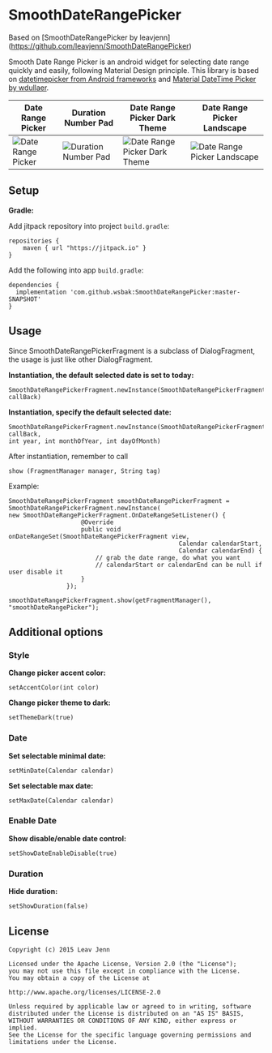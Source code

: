 # SmoothDateRangePicker
Based on [SmoothDateRangePicker by leavjenn] (https://github.com/leavjenn/SmoothDateRangePicker)

Smooth Date Range Picker is an android widget for selecting date range quickly and easily, following Material Design principle. This library is based on [datetimepicker from Android frameworks](https://android.googlesource.com/platform/frameworks/opt/datetimepicker/) and [Material DateTime Picker by wdullaer](https://github.com/wdullaer/MaterialDateTimePicker).

Date Range Picker | Duration Number Pad | Date Range Picker Dark Theme | Date Range Picker Landscape
---- | ----| ----| ----
![Date Range Picker](https://raw.githubusercontent.com/leavjenn/SmoothDateRangePicker/gh-pages/screenshots/date_range_picker.png) | ![Duration Number Pad](https://raw.githubusercontent.com/leavjenn/SmoothDateRangePicker/gh-pages/screenshots/date_duration_number_pad.png) | ![Date Range Picker Dark Theme](https://raw.githubusercontent.com/leavjenn/SmoothDateRangePicker/gh-pages/screenshots/date_range_picker_dark_theme.png) | ![Date Range Picker Landscape](https://raw.githubusercontent.com/leavjenn/SmoothDateRangePicker/gh-pages/screenshots/date_range_picker_landscape.png)

## Setup

**Gradle:**

Add jitpack repository into project `build.gradle`:
```
repositories {
    maven { url "https://jitpack.io" }
}
```

Add the following into app `build.gradle`:
```
dependencies {
  implementation 'com.github.wsbak:SmoothDateRangePicker:master-SNAPSHOT'
}
```

## Usage

Since SmoothDateRangePickerFragment is a subclass of DialogFragment, the usage is just like other DialogFragment.

**Instantiation, the default selected date is set to today:**
```
SmoothDateRangePickerFragment.newInstance(SmoothDateRangePickerFragment.OnDateRangeSetListener callBack)
```


**Instantiation, specify the default selected date:**
```
SmoothDateRangePickerFragment.newInstance(SmoothDateRangePickerFragment.OnDateRangeSetListener callBack, 
int year, int monthOfYear, int dayOfMonth)
```

After instantiation, remember to call

`show (FragmentManager manager, String tag)`

Example:
```
SmoothDateRangePickerFragment smoothDateRangePickerFragment = SmoothDateRangePickerFragment.newInstance(
new SmoothDateRangePickerFragment.OnDateRangeSetListener() {
                    @Override
                    public void onDateRangeSet(SmoothDateRangePickerFragment view,
                                               Calendar calendarStart,
                                               Calendar calendarEnd) {
                        // grab the date range, do what you want
                        // calendarStart or calendarEnd can be null if user disable it
                    }
                });
                
smoothDateRangePickerFragment.show(getFragmentManager(), "smoothDateRangePicker");
```


## Additional options

### Style
**Change picker accent color:**

`setAccentColor(int color)`

**Change picker theme to dark:**

`setThemeDark(true)`


### Date
**Set selectable minimal date:**

`setMinDate(Calendar calendar)`

**Set selectable max date:**

`setMaxDate(Calendar calendar)`


### Enable Date
**Show disable/enable date control:**

`setShowDateEnableDisable(true)`


### Duration
**Hide duration:**

`setShowDuration(false)`


## License
    Copyright (c) 2015 Leav Jenn

    Licensed under the Apache License, Version 2.0 (the "License");
    you may not use this file except in compliance with the License.
    You may obtain a copy of the License at

    http://www.apache.org/licenses/LICENSE-2.0

    Unless required by applicable law or agreed to in writing, software
    distributed under the License is distributed on an "AS IS" BASIS,
    WITHOUT WARRANTIES OR CONDITIONS OF ANY KIND, either express or implied.
    See the License for the specific language governing permissions and
    limitations under the License.
